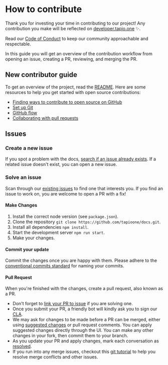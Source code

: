 # How to contribute

Thank you for investing your time in contributing to our project! Any contribution you make will be reflected on [developer.tapio.one](https://developer.tapio.one) ✨.

Read our [Code of Conduct](./CODE_OF_CONDUCT.md) to keep our community approachable and respectable.

In this guide you will get an overview of the contribution workflow from opening an issue, creating a PR, reviewing, and merging the PR.

## New contributor guide

To get an overview of the project, read the [README](README.md). Here are some resources to help you get started with open source contributions:

- [Finding ways to contribute to open source on GitHub](https://docs.github.com/en/get-started/exploring-projects-on-github/finding-ways-to-contribute-to-open-source-on-github)
- [Set up Git](https://docs.github.com/en/get-started/quickstart/set-up-git)
- [GitHub flow](https://docs.github.com/en/get-started/quickstart/github-flow)
- [Collaborating with pull requests](https://docs.github.com/en/github/collaborating-with-pull-requests)

## Issues

### Create a new issue

If you spot a problem with the docs, [search if an issue already exists](https://github.com/tapioone/docs/issues). If a related issue doesn't exist, you can open a new issue.

### Solve an issue

Scan through our [existing issues](https://github.com/tapioone/docs/issues) to find one that interests you. If you find an issue to work on, you are welcome to open a PR with a fix!

#### Make Changes

1. Install the correct node version (see `package.json`).
2. Clone the repository `git clone https://github.com/tapioone/docs.git`.
3. Install all dependencies `npm install`.
4. Start the development server `npm run start`.
5. Make your changes.

#### Commit your update

Commit the changes once you are happy with them. Please adhere to the [conventional commits standard](https://www.conventionalcommits.org/en/v1.0.0/) for naming your commits.

#### Pull Request

When you're finished with the changes, create a pull request, also known as a PR.

- Don't forget to [link your PR to issue](https://docs.github.com/en/issues/tracking-your-work-with-issues/linking-a-pull-request-to-an-issue) if you are solving one.
- Once you submit your PR, a friendly bot will kindly ask you to sign our [CLA](https://github.com/tapioone/cla).
- We may ask for changes to be made before a PR can be merged, either using [suggested changes](https://docs.github.com/en/github/collaborating-with-issues-and-pull-requests/incorporating-feedback-in-your-pull-request) or pull request comments. You can apply suggested changes directly through the UI. You can make any other changes in your fork, then commit them to your branch.
- As you update your PR and apply changes, mark each conversation as [resolved](https://docs.github.com/en/github/collaborating-with-issues-and-pull-requests/commenting-on-a-pull-request#resolving-conversations).
- If you run into any merge issues, checkout this [git tutorial](https://github.com/skills/resolve-merge-conflicts) to help you resolve merge conflicts and other issues.
